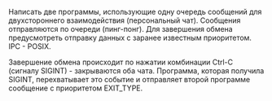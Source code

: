 Написать две программы, использующие одну очередь сообщений для двухстороннего взаимодействия (персональный чат). Сообщения отправляются по очереди (пинг-понг). Для завершения обмена предусмотреть отправку данных с заранее известным приоритетом. IPC - POSIX.

Завершение обмена происходит по нажатии комбинации Ctrl-C (сигналу SIGINT) - закрываются оба чата. Программа, которая получила SIGINT, перехватывает это событие и отправляет второй программе сообщение с приоритетом EXIT_TYPE.